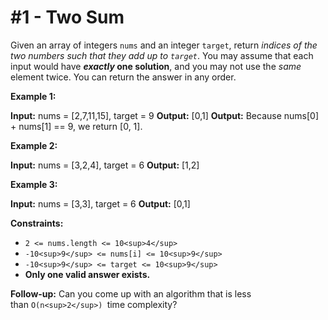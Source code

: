 # #1 - Two Sum 
Given an array of integers `nums` and an integer `target`, return _indices of the two numbers such that they add up to `target`_. You may assume that each input would have **_exactly_ one solution**, and you may not use the _same_ element twice. You can return the answer in any order. 

**Example 1:**

**Input:** nums = [2,7,11,15], target = 9
**Output:** [0,1]
**Output:** Because nums[0] + nums[1] == 9, we return [0, 1].

**Example 2:**

**Input:** nums = [3,2,4], target = 6
**Output:** [1,2]

**Example 3:**

**Input:** nums = [3,3], target = 6
**Output:** [0,1]


**Constraints:** 
* `2 <= nums.length <= 10<sup>4</sup>`
*  `-10<sup>9</sup> <= nums[i] <= 10<sup>9</sup>` 
*  `-10<sup>9</sup> <= target <= 10<sup>9</sup>` 
*  **Only one valid answer exists.** 

**Follow-up:** Can you come up with an algorithm that is less than `O(n<sup>2</sup>) `time complexity?

